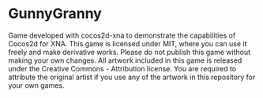 GunnyGranny
===========

Game developed with cocos2d-xna to demonstrate the capabilities of Cocos2d for XNA. This game is licensed under MIT, where you can use it freely and make derivative works. Please do not publish this game without making your own changes. All artwork included in this game is released under the Creative Commons - Attribution license. You are required to attribute the original artist if you use any of the artwork in this repository for your own games.

